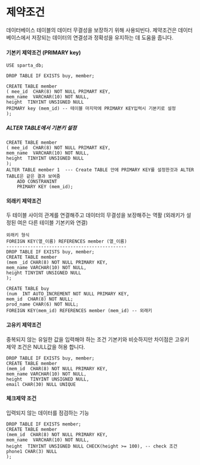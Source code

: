 <div>
  
# 제약조건
  
데이터베이스 테이블의 데이터 무결성을 보장하기 위해 사용되빈다. 제약조건은 데이터 베이스에서 저장되는 데이터의 연결성과 정확성을 유지하는 데 도움을 줍니다.

#### 기본키 제약조건 (**PRIMARY key**)

    USE sparta_db;
    
    DROP TABLE IF EXISTS buy, member;
    
    CREATE TABLE member
    ( mee_id  CHAR(8) NOT NULL PRIMART KEY,
    mem_name  VARCHAR(10) NOT NULL,
    height  TINYINT UNSIGNED NULL
    PRIMARY key (mem_id) -- 테이블 마지막에 PRIMARY KEY입력시 기본키로 설정
    );

##### ALTER TABLE에서 기본키 설정

    CREATE TABLE member
    ( mee_id  CHAR(8) NOT NULL PRIMART KEY,
    mem_name  VARCHAR(10) NOT NULL,
    height  TINYINT UNSIGNED NULL
    );
    ALTER TABLE member 1  --- Create TABLE 안에 PRIMARY KEY를 설정한것과 ALTER TABLE은 같은 결과 보여줌
        ADD CONSTRANINT 
        PRIMARY KEY (mem_id); 


#### 외래키 제약조건

두 테이블 사이의 관계를 연결해주고 데이터의 무결성을 보장해주는 역활 (외래키가 설정된 여은 다른 테이블 기본키와 연결)

    외래키 형식
    FOREIGN KEY(열_이름) REFERENCES member (열_이름)
    ---------------------------------------------
    DROP TABLE IF EXISTS buy, member;
    CREATE TABLE member
    (mem _id CHAR(8) NOT NULL PRIMARY KEY,
    mem_name VARCHAR(10) NOT NULL,
    height TINYINT UNSIGNED NULL
    );
    
    CREATE TABLE buy
    (num  INT AUTO_INCREMENT NOT NULL PRIMARY KEY,
    mem_id  CHAR(8) NOT NULL;
    prod_name CHAR(6) NOT NULL; 
    FOREIGN KEY(mem_id) REFERENCES member (mem_id) -- 외래키

#### 고유키 제약조건
중복되지 않는 유일한 값을 입력해야 하는 조건 기본키와 비슷하지만 차이점은 고유키 제약 조건은 NULL값을 허용 합니다.

    DROP TABLE IF EXISTS buy, member;
    CREATE TABLE member
    (mem_id  CHAR(8) NOT NULL PRIMARY KEY,
    mem_name VARCHAR(10) NOT NULL,
    height   TINYINT UNSIGNED NULL,
    email CHAR(30) NULL UNIQUE

#### 체크제약 조건
입력되지 않는 데이터를 점검하는 기능

    DROP TABLE IF EXISTS member;
    CREATE TABLE member
    (mem_id  CHAR(8) NOT NULL PRIMARY KEY,
    mem_name  VARCHAR(10) NOT NULL,
    height  TINYINT UNSIGNED NULL CHECK(height >= 100), -- check 조건
    phone1 CHAR(3) NULL
    );
</div>
